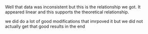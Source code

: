 Well that data was inconsistent but this is the relationship we got. It appeared linear and this supports the theoretical relationship.

we did do a lot of good modifications that imrpoved it but we did not actually get that good results in the end 